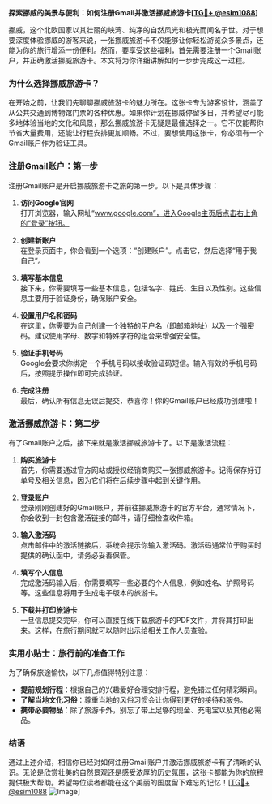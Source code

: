 **探索挪威的美景与便利：如何注册Gmail并激活挪威旅游卡[[TG💪+ @esim1088](https://t.me/s/esim1088)]**

挪威，这个北欧国家以其壮丽的峡湾、纯净的自然风光和极光而闻名于世。对于想要深度体验挪威的游客来说，一张挪威旅游卡不仅能够让你轻松游览众多景点，还能为你的旅行增添一份便利。然而，要享受这些福利，首先需要注册一个Gmail账户，并正确激活挪威旅游卡。本文将为你详细讲解如何一步步完成这一过程。

### 为什么选择挪威旅游卡？

在开始之前，让我们先聊聊挪威旅游卡的魅力所在。这张卡专为游客设计，涵盖了从公共交通到博物馆门票的各种优惠。如果你计划在挪威停留多日，并希望尽可能多地体验当地的文化和风景，那么挪威旅游卡无疑是最佳选择之一。它不仅能帮你节省大量费用，还能让行程安排更加顺畅。不过，要想使用这张卡，你必须有一个Gmail账户作为验证工具。

### 注册Gmail账户：第一步

注册Gmail账户是开启挪威旅游卡之旅的第一步。以下是具体步骤：

1. **访问Google官网**  
   打开浏览器，输入网址“www.google.com”，进入Google主页后点击右上角的“登录”按钮。

2. **创建新账户**  
   在登录页面中，你会看到一个选项：“创建账户”。点击它，然后选择“用于我自己”。

3. **填写基本信息**  
   接下来，你需要填写一些基本信息，包括名字、姓氏、生日以及性别。这些信息主要用于验证身份，确保账户安全。

4. **设置用户名和密码**  
   在这里，你需要为自己创建一个独特的用户名（即邮箱地址）以及一个强密码。建议使用字母、数字和特殊字符的组合来增强安全性。

5. **验证手机号码**  
   Google会要求你绑定一个手机号码以接收验证码短信。输入有效的手机号码后，按照提示操作即可完成验证。

6. **完成注册**  
   最后，确认所有信息无误后提交，恭喜你！你的Gmail账户已经成功创建啦！

### 激活挪威旅游卡：第二步

有了Gmail账户之后，接下来就是激活挪威旅游卡了。以下是激活流程：

1. **购买旅游卡**  
   首先，你需要通过官方网站或授权经销商购买一张挪威旅游卡。记得保存好订单号及相关信息，因为它们将在后续步骤中起到关键作用。

2. **登录账户**  
   登录刚刚创建好的Gmail账户，并前往挪威旅游卡的官方平台。通常情况下，你会收到一封包含激活链接的邮件，请仔细检查收件箱。

3. **输入激活码**  
   点击邮件中的激活链接后，系统会提示你输入激活码。激活码通常位于购买时提供的确认函中，请务必妥善保管。

4. **填写个人信息**  
   完成激活码输入后，你需要填写一些必要的个人信息，例如姓名、护照号码等。这些信息将用于生成电子版本的旅游卡。

5. **下载并打印旅游卡**  
   一旦信息提交完毕，你可以直接在线下载旅游卡的PDF文件，并将其打印出来。这样，在旅行期间就可以随时出示给相关工作人员查验。

### 实用小贴士：旅行前的准备工作

为了确保旅途愉快，以下几点值得特别注意：

- **提前规划行程**：根据自己的兴趣爱好合理安排行程，避免错过任何精彩瞬间。
- **了解当地文化习俗**：尊重当地的风俗习惯会让你得到更好的接待和服务。
- **携带必要物品**：除了旅游卡外，别忘了带上足够的现金、充电宝以及其他必需品。

### 结语

通过上述介绍，相信你已经对如何注册Gmail账户并激活挪威旅游卡有了清晰的认识。无论是欣赏壮美的自然景观还是感受浓厚的历史氛围，这张卡都能为你的旅程提供极大帮助。希望每位读者都能在这个美丽的国度留下难忘的记忆！[[TG💪+ @esim1088](https://t.me/s/esim1088) ![Image](https://i.postimg.cc/4NQfJmqS/Snipaste-2025-05-13-00-14-12.png)]